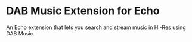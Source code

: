 # DAB Music Extension for Echo

An Echo extension that lets you search and stream music in Hi-Res using DAB Music.

